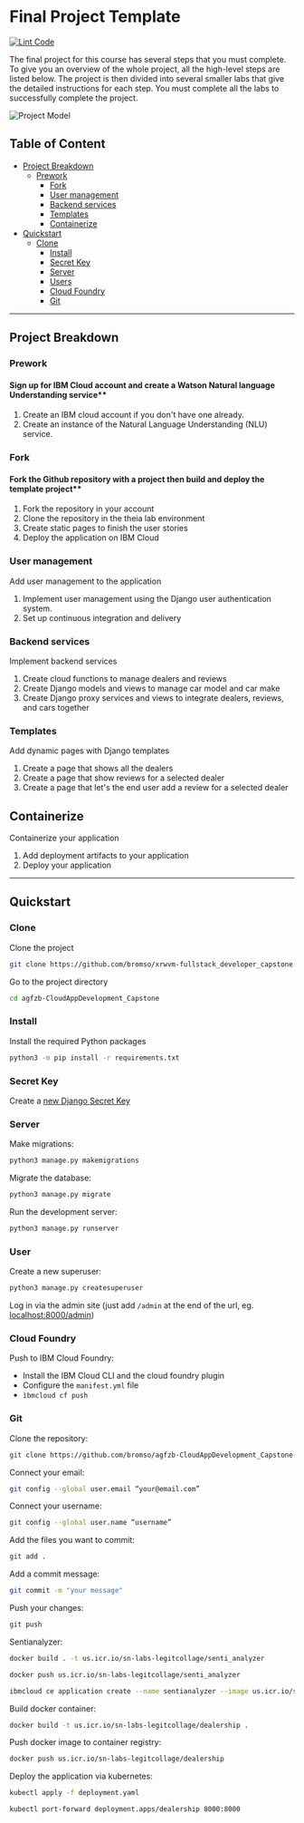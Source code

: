 # Final Project Template

[![Lint Code](https://github.com/bromso/agfzb-CloudAppDevelopment_Capstone/actions/workflows/linter.yml/badge.svg)](https://github.com/bromso/agfzb-CloudAppDevelopment_Capstone/actions/workflows/linter.yml)

The final project for this course has several steps that you must complete.
To give you an overview of the whole project, all the high-level steps are listed below.
The project is then divided into several smaller labs that give the detailed instructions for each step.
You must complete all the labs to successfully complete the project.

![Project Model](capstone-project-model.png)

## Table of Content

- [Project Breakdown](#project-breakdown)
  - [Prework](#prework)
    - [Fork](#fork)
    - [User management](#user-management)
    - [Backend services](#backend-services)
    - [Templates](#templates)
    - [Containerize](#containerize)
- [Quickstart](#quickstart)
  - [Clone](#clone)
    - [Install](#install)
    - [Secret Key](#secret-key)
    - [Server](#server)
    - [Users](#users)
    - [Cloud Foundry](#cloud-foundry)
    - [Git](#git)

---

## Project Breakdown

### Prework

#### Sign up for IBM Cloud account and create a Watson Natural language Understanding service**

1. Create an IBM cloud account if you don't have one already.
2. Create an instance of the Natural Language Understanding (NLU) service.

### Fork

#### Fork the Github repository with a project then build and deploy the template project**

1. Fork the repository in your account
2. Clone the repository in the theia lab environment
3. Create static pages to finish the user stories
4. Deploy the application on IBM Cloud

### User management

Add user management to the application

1. Implement user management using the Django user authentication system.
2. Set up continuous integration and delivery

### Backend services

Implement backend services

1. Create cloud functions to manage dealers and reviews
2. Create Django models and views to manage car model and car make
3. Create Django proxy services and views to integrate dealers, reviews, and cars together

### Templates

Add dynamic pages with Django templates

1. Create a page that shows all the dealers
2. Create a page that show reviews for a selected dealer
3. Create a page that let's the end user add a review for a selected dealer

## Containerize

Containerize your application

1. Add deployment artifacts to your application
2. Deploy your application

---

## Quickstart

### Clone

Clone the project

```sh
git clone https://github.com/bromso/xrwvm-fullstack_developer_capstone.git
```

Go to the project directory

```sh
cd agfzb-CloudAppDevelopment_Capstone
```

### Install

Install the required Python packages

```sh
python3 -m pip install -r requirements.txt
```

### Secret Key

Create a [new Django Secret Key](https://humberto.io/blog/tldr-generate-django-secret-key/)

### Server

Make migrations:

```sh
python3 manage.py makemigrations
```

Migrate the database:

```sh
python3 manage.py migrate
```

Run the development server:

```sh
python3 manage.py runserver
```

### User

Create a new superuser:

```sh
python3 manage.py createsuperuser
```

Log in via the admin site (just add `/admin` at the end of the url, eg. [localhost:8000/admin](localhost:8000/admin))

### Cloud Foundry

Push to IBM Cloud Foundry:

- Install the IBM Cloud CLI and the cloud foundry plugin
- Configure the `manifest.yml` file
- `ìbmcloud cf push`

### Git

Clone the repository:

```sh
git clone https://github.com/bromso/agfzb-CloudAppDevelopment_Capstone.git
```

Connect your email:

```sh
git config --global user.email “your@email.com”
```

Connect your username:

```sh
git config --global user.name “username”
```

Add the files you want to commit:

```sh
git add .
```

Add a commit message:

```sh
git commit -m "your message"
```

Push your changes:

```sh
git push
```
Sentianalyzer:

```sh
docker build . -t us.icr.io/sn-labs-legitcollage/senti_analyzer
```

```sh
docker push us.icr.io/sn-labs-legitcollage/senti_analyzer
```

```sh
ibmcloud ce application create --name sentianalyzer --image us.icr.io/sn-labs-legitcollage/senti_analyzer --registry-secret icr-secret --port 5000
```

Build docker container:

```sh
docker build -t us.icr.io/sn-labs-legitcollage/dealership .
```

Push docker image to container registry:

```sh
docker push us.icr.io/sn-labs-legitcollage/dealership
```

Deploy the application via kubernetes:

```sh
kubectl apply -f deployment.yaml
```

```sh
kubectl port-forward deployment.apps/dealership 8000:8000
```